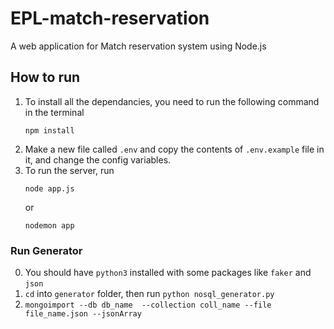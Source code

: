 # EPL-match-reservation
A web application for Match reservation system using Node.js

## How to run
1. To install all the dependancies, you need to run the following command in the terminal  
    ```shell
    npm install
    ```
2. Make a new file called `.env` and copy the contents of `.env.example` file in it, and change the config variables.
3. To run the server, run  
    ```shell
    node app.js
    ```  
    or
    ```
    nodemon app
    ```
### Run Generator
0. You should have `python3` installed with some packages like `faker` and `json` 
1. `cd` into `generator` folder, then run `python nosql_generator.py`
2. `mongoimport --db db_name  --collection coll_name --file file_name.json --jsonArray`
